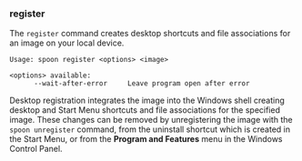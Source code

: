 ### register

The `register` command creates desktop shortcuts and file associations for an image on your local device.

```
Usage: spoon register <options> <image>

<options> available:
      --wait-after-error     Leave program open after error
```

Desktop registration integrates the image into the Windows shell creating desktop and Start Menu shortcuts and file associations for the specified image. These changes can be removed by unregistering the image with the `spoon unregister` command, from the uninstall shortcut which is created in the Start Menu, or from the **Program and Features** menu in the Windows Control Panel.
